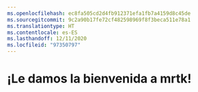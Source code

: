 ```yaml
---
ms.openlocfilehash: ec8fa505cd2d4fb912371efa1fb7a4159d8c45de
ms.sourcegitcommit: 9c2a90b17fe72cf482598969f8f3beca511e78a1
ms.translationtype: HT
ms.contentlocale: es-ES
ms.lasthandoff: 12/11/2020
ms.locfileid: "97350797"
---
```

# <a name="welcome-to-mrtk"></a>¡Le damos la bienvenida a mrtk!